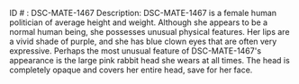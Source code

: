 ID # : DSC-MATE-1467
Description: DSC-MATE-1467 is a female human politician of average height and weight. Although she appears to be a normal human being, she possesses unusual physical features. Her lips are a vivid shade of purple, and she has blue clown eyes that are often very expressive. Perhaps the most unusual feature of DSC-MATE-1467's appearance is the large pink rabbit head she wears at all times. The head is completely opaque and covers her entire head, save for her face.